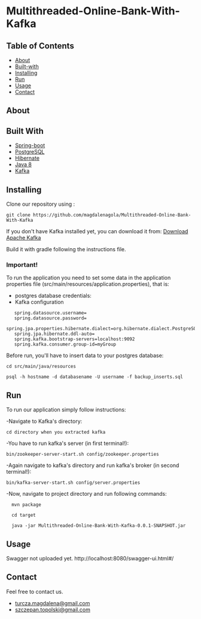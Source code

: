 # Multithreaded-Online-Bank-With-Kafka

## Table of Contents

- [About](#about)
- [Built-with](#built-with)
- [Installing](#installing)
- [Run](#run)
- [Usage](#usage)
- [Contact](#contact)

## About <a name = "about"></a>


## Built With <a name = "built-with"></a>

* [Spring-boot](https://spring.io/projects/spring-boot)
* [PostgreSQL](https://www.postgresql.org/)
* [Hibernate](https://hibernate.org/)
* [Java 8](https://www.java.com/pl/download/faq/java8.xml)
* [Kafka](https://kafka.apache.org/)

## Installing <a name = "installing"></a>

Clone our repository using :

```
git clone https://github.com/magdalenagola/Multithreaded-Online-Bank-With-Kafka
```


If you don't have Kafka installed yet, you can download it from: [Download Apache Kafka](https://kafka.apache.org/downloads)

Build it with gradle following the instructions file.



### Important!

To run the application you need to set some data in the application properties file (src/main/resources/application.properties), that is:
- postgres database credentials:
- Kafka configuration

```spring.datasource.url=
   spring.datasource.username=
   spring.datasource.password=
   spring.jpa.properties.hibernate.dialect=org.hibernate.dialect.PostgreSQL92Dialect
   spring.jpa.hibernate.ddl-auto=
   spring.kafka.bootstrap-servers=localhost:9092
   spring.kafka.consumer.group-id=myGroup
```

Before run, you'll have to insert data to your postgres database:
```
cd src/main/java/resources
```

```
psql -h hostname -d databasename -U username -f backup_inserts.sql
```

## Run <a name = "run"></a>

To run our application simply follow instructions:

-Navigate to Kafka's directory:
```
cd directory when you extracted kafka
```
-You have to run kafka's server (in first terminal!):
```
bin/zookeeper-server-start.sh config/zookeeper.properties
```
-Again navigate to kafka's directory and run kafka's broker (in second terminal!):
```
bin/kafka-server-start.sh config/server.properties
```
-Now, navigate to project directory and run following commands:
```
  mvn package
```

```
  cd target 
```

```
  java -jar Multithreaded-Online-Bank-With-Kafka-0.0.1-SNAPSHOT.jar
```

## Usage <a name = "usage"></a>
Swagger not uploaded yet.
 http://localhost:8080/swagger-ui.html#/
  
## Contact <a name = "contact"></a>
Feel free to contact us.
 * turcza.magdalena@gmail.com
 * szczepan.topolski@gmail.com
